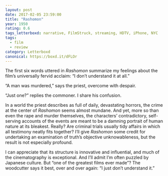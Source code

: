 ```yaml
---
layout: post 
date: 2017-02-05 23:59:00
title: "Rashomon"
year: 1950
rating: 0.6
tags_letterboxd: narrative, FilmStruck, streaming, HDTV, iPhone, NYC
tags:
  - film
  - review
category: Letterboxd
canonical: https://boxd.it/dFLOr
---
```


The first six words uttered in <cite>Rashomon</cite> summarize my feelings about the film’s universally fervid acclaim: “I don’t understand it at all.” 

“A man was murdered,” says the priest, overcome with despair.

“Just one?” replies the commoner. I share his confusion.

In a world the priest describes as full of daily, devastating horrors, the crime at the center of <cite>Rashomon</cite> seems almost mundane. And yet, more so than even the rape and murder themselves, the characters’ contradictory, self-serving accounts of the events are meant to be a damning portrait of human nature at its bleakest. Really? Are criminal trials usually tidy affairs in which all testimony neatly fits together? I’ll give <cite>Rashomon</cite> some credit for undertaking an examination of truth’s objective unknowableness, but the result is not especially profound.

I can appreciate that its structure is innovative and influential, and much of the cinematography is exceptional. And I’ll admit I’m often puzzled by Japanese culture. But “one of the greatest films ever made”? The woodcutter says it best, over and over again: “I just don’t understand it.”